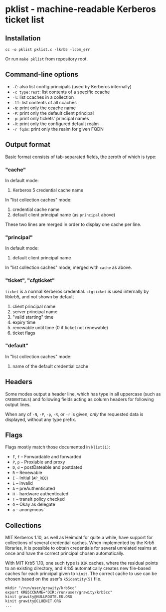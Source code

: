 # pklist - machine-readable Kerberos ticket list

## Installation

    cc -o pklist pklist.c -lkrb5 -lcom_err

Or run `make pklist` from repository root.

## Command-line options

  * `-C`: also list config principals (used by Kerberos internally)
  * `-c type:rest`: list contents of a specific ccache
  * `-l`: list ccaches in a collection
  * `-ll`: list contents of all ccaches
  * `-N`: print only the ccache name
  * `-P`: print only the default client principal
  * `-p`: print only tickets' principal names
  * `-R`: print only the configured default realm
  * `-r fqdn`: print only the realm for given FQDN

## Output format

Basic format consists of tab-separated fields, the zeroth of which is type:

### "cache"

In default mode:

 1. Kerberos 5 credential cache name

In "list collection caches" mode:

 1. credential cache name
 2. default client principal name (as `principal` above)

These two lines are merged in order to display one cache per line.

### "principal"

In default mode:

 1. default client principal name

In "list collection caches" mode, merged with `cache` as above.

### "ticket", "cfgticket"

`ticket` is a normal Kerberos credential.
`cfgticket` is used internally by libkrb5, and not shown by default

 1. client principal name
 2. server principal name
 3. "valid starting" time
 4. expiry time
 5. renewable until time (0 if ticket not renewable)
 6. ticket flags

### "default"

In "list collection caches" mode:

 1. name of the default credential cache

## Headers

Some modes output a header line, which has type in all uppercase (such as `CREDENTIALS`) and following fields acting as column headers for following output lines.

When any of `-N`, `-P`, `-p`, `-R`, or `-r` is given, _only_ the requested data is displayed, without any type prefix.

## Flags

Flags mostly match those documented in `klist(1)`:

  * `F`, `f` – Forwardable and forwarded
  * `P`, `p` – Proxiable and proxy
  * `D`, `d` – postDateable and postdated
  * `R` – Renewable
  * `I` – Initial (`AP_REQ`)
  * `i` – invalid
  * `A` – preAuthenticated
  * `H` – hardware authenticated
  * `T` – transit policy checked
  * `O` – Okay as delegate
  * `a` – anonymous`

## Collections

MIT Kerberos 1.10, as well as Heimdal for quite a while, have support for collections of several credential caches. When implemented by the Krb5 libraries, it is possible to obtain credentials for several unrelated realms at once and have the correct principal chosen automatically.

With MIT Krb5 1.10, one such type is `DIR` caches, where the residual points to an existing directory, and Krb5 automatically creates new file-based caches for each principal given to `kinit`. The correct cache to use can be chosen based on the user's `k5identity(5)` file.

    mkdir "/run/user/grawity/krb5cc"
    export KRB5CCNAME="DIR:/run/user/grawity/krb5cc"
    kinit grawity@NULLROUTE.EU.ORG
    kinit grawity@CLUENET.ORG
    ...

